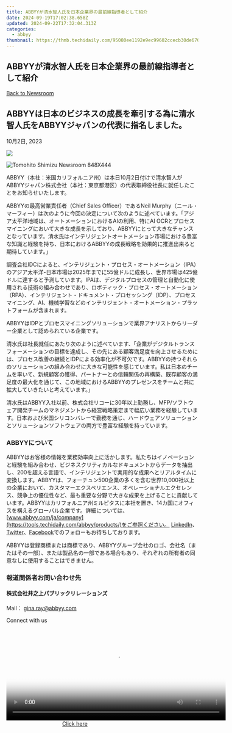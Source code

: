 ```yaml
---
title: ABBYYが清水智人氏を日本企業界の最前線指導者として紹介
date: 2024-09-19T17:02:38.658Z
updated: 2024-09-22T17:32:04.313Z
categories:
  - abbyy
thumbnail: https://thmb.techidaily.com/95080ee1192e9ec99602ccecb30de670936b2e86c3bafe48586480f26bd563d2.jpg
---
```


## ABBYYが清水智人氏を日本企業界の最前線指導者として紹介

[Back to Newsroom](https://tools.techidaily.com/abbyy/products/)

## ABBYYは日本のビジネスの成長を牽引する為に清水智人氏をABBYYジャパンの代表に指名しました。

10月2日, 2023

![](https://content.abbyy.com/-/media/project/abbyy/abbyy/branchtemplates/shutterstock_1272462163_1296-x-729.jpg?h=729&iar=0&w=1296)

![Tomohito Shimizu Newsroom 848X444](https://static1.abbyy.com/abbyycommedia/37844/tomohito-shimizu-newsroom-848x444.jpg) 

ABBYY（本社：米国カリフォルニア州）は本日10月2日付けで清水智人がABBYYジャパン株式会社（本社：東京都港区）の代表取締役社長に就任したことをお知らせいたします。

ABBYYの最高営業責任者（Chief Sales Officer）であるNeil Murphy（ニール・マーフィー）は次のように今回の決定について次のように述べています。「アジア太平洋地域は、オートメーションにおけるAIの利用、特にAI OCRとプロセスマイニングにおいて大きな成長を示しており、ABBYYにとって大きなチャンスとなっています。清水氏はインテリジェントオートメーション市場における豊富な知識と経験を持ち、日本におけるABBYYの成長戦略を効果的に推進出来ると期待しています。」

調査会社IDCによると、インテリジェント・プロセス・オートメーション（IPA）のアジア太平洋-日本市場は2025年までに55億ドルに成長し、世界市場は425億ドルに達すると予測しています。IPAは、デジタルプロセスの管理と自動化に使用される技術の組み合わせであり、ロボティック・プロセス・オートメーション（RPA）、インテリジェント・ドキュメント・プロセッシング（IDP）、プロセスマイニング、AI、機械学習などのインテリジェント・オートメーション・プラットフォームが含まれます。

ABBYYはIDPとプロセスマイニングソリューションで業界アナリストからリーダー企業として認められている企業です。

清水氏は社長就任にあたり次のように述べています、「企業がデジタルトランスフォーメーションの目標を達成し、その先にある顧客満足度を向上させるためには、プロセス改善の継続とIDPによる効率化が不可欠です。ABBYYの持つそれらのソリューションの組み合わせに大きな可能性を感じています。私は日本のチームを率いて、新規顧客の獲得、パートナーとの信頼関係の再構築、既存顧客の満足度の最大化を通じて、この地域におけるABBYYのプレゼンスをチームと共に拡大していきたいと考えています。」

清水氏はABBYY入社以前、株式会社リコーに30年以上勤務し、MFP/ソフトウェア開発チームのマネジメントから経営戦略策定まで幅広い業務を経験しています。日本および米国シリコンバレーで勤務を通じ、ハードウェアソリューションとソリューションソフトウェアの両方で豊富な経験を持っています。

### ABBYYについて

ABBYYはお客様の情報を業務効率向上に活かします。私たちはイノベーションと経験を組み合わせ、ビジネスクリティカルなドキュメントからデータを抽出し、200を超える言語で、インテリジェントで実用的な成果へとリアルタイムに変換します。ABBYYは、フォーチュン500企業の多くを含む世界10,000社以上の企業において、カスタマーエクスペリエンス、オペレーショナルエクセレンス、競争上の優位性など、最も重要な分野で大きな成果を上げることに貢献しています。ABBYYはカリフォルニア州ミルピタスに本社を置き、14カ国にオフィスを構えるグローバル企業です。詳細については、[www.abbyy.com/ja/company](https://tools.techidaily.com/abbyy/products/)をご参照ください。 [LinkedIn](https://www.linkedin.com/company/abbyy)、[Twitter](https://twitter.com/ABBYY%5FSoftware)、[Facebook](https://www.facebook.com/ABBYYsoft)でのフォローもお待ちしております。

ABBYYは登録商標または商標であり、ABBYYグループ会社のロゴ、会社名（またはその一部）、または製品名の一部である場合もあり、それぞれの所有者の同意なしに使用することはできません。

### 報道関係者お問い合わせ先

#### 株式会社井之上パブリックリレーションズ 

Mail： [gina.ray@abbyy.com](https://tools.techidaily.com/abbyy/products/)

Connect with us

<ins class="adsbygoogle"
     style="display:block"
     data-ad-format="autorelaxed"
     data-ad-client="ca-pub-7571918770474297"
     data-ad-slot="1223367746"></ins>

<ins class="adsbygoogle"
     style="display:block"
     data-ad-client="ca-pub-7571918770474297"
     data-ad-slot="8358498916"
     data-ad-format="auto"
     data-full-width-responsive="true"></ins>



<!-- affiliate ads begin -->
<span id="1982570">
					<video width="576" height="240" style="cursor:pointer"
           poster="//a.impactradius-go.com/display-clicktoplayimage/1982570.png"
           onclick="if(!this.playClicked){this.play();this.setAttribute('controls',true);this.playClicked=true;}">
	   <source src="//a.impactradius-go.com/display-ad/22993-1982570">
	   <img src="//a.impactradius-go.com/display-clicktoplayimage/1982570.png" style="border: none; height: 100%; width: 100%; object-fit: contain">
	</video>
	<div style="width:360px;text-align:center"><a href="javascript:window.open(decodeURIComponent('https%3A%2F%2Fhomestyler.sjv.io%2Fc%2F5597632%2F1982570%2F22993'), '_blank');void(0);">Click here</a></div>
</span>
<img height="0" width="0" src="https://imp.pxf.io/i/5597632/1982570/22993" style="position:absolute;visibility:hidden;" border="0" />
<!-- affiliate ads end -->

